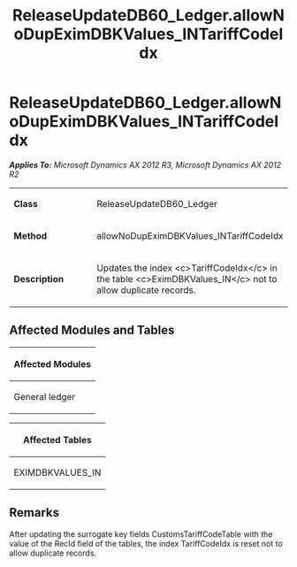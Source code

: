 ﻿---
title: ReleaseUpdateDB60_Ledger.allowNoDupEximDBKValues_INTariffCodeIdx
TOCTitle: ReleaseUpdateDB60_Ledger.allowNoDupEximDBKValues_INTariffCodeIdx
ms:assetid: 81c9b678-5e78-133d-2ebd-7f04292f3969
ms:mtpsurl: https://msdn.microsoft.com/en-us/library/JJ685934(v=AX.60)
ms:contentKeyID: 49709387
ms.date: 05/18/2015
mtps_version: v=AX.60
---

# ReleaseUpdateDB60\_Ledger.allowNoDupEximDBKValues\_INTariffCodeIdx 


_**Applies To:** Microsoft Dynamics AX 2012 R3, Microsoft Dynamics AX 2012 R2_

<table>
<colgroup>
<col style="width: 50%" />
<col style="width: 50%" />
</colgroup>
<tbody>
<tr class="odd">
<td><p><strong>Class</strong></p></td>
<td><p>ReleaseUpdateDB60_Ledger</p></td>
</tr>
<tr class="even">
<td><p><strong>Method</strong></p></td>
<td><p>allowNoDupEximDBKValues_INTariffCodeIdx</p></td>
</tr>
<tr class="odd">
<td><p><strong>Description</strong></p></td>
<td><p>Updates the index &lt;c&gt;TariffCodeIdx&lt;/c&gt; in the table &lt;c&gt;EximDBKValues_IN&lt;/c&gt; not to allow duplicate records.</p></td>
</tr>
</tbody>
</table>


## Affected Modules and Tables

<table>
<colgroup>
<col style="width: 100%" />
</colgroup>
<thead>
<tr class="header">
<th><p>Affected Modules</p></th>
</tr>
</thead>
<tbody>
<tr class="odd">
<td><p>General ledger</p></td>
</tr>
</tbody>
</table>


<table>
<colgroup>
<col style="width: 100%" />
</colgroup>
<thead>
<tr class="header">
<th><p>Affected Tables</p></th>
</tr>
</thead>
<tbody>
<tr class="odd">
<td><p>EXIMDBKVALUES_IN</p></td>
</tr>
</tbody>
</table>


## Remarks

After updating the surrogate key fields CustomsTariffCodeTable with the value of the RecId field of the tables, the index TariffCodeIdx is reset not to allow duplicate records.

  


